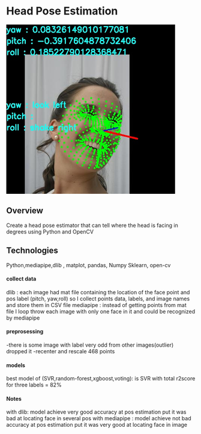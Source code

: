 # Head Pose Estimation
![](https://github.com/AhmedAbdellaa/Head_Pos_Estimation/blob/master/result/2177168298_1.jpg?raw=true)
## Overview
Create a head pose estimator that can tell where the head is facing in degrees using Python and OpenCV 

## Technologies
Python,mediapipe,dlib , matplot, pandas, Numpy
Sklearn, open-cv



#### collect data
dlib : each image had mat file containing the location of the face point and pos label (pitch, yaw,roll)
so I collect points data, labels, and image names and store them in CSV file
mediapipe : instead of getting points from mat file I loop throw each image with only one face in it and could be recognized by mediapipe
#### preprosessing
-there is some image with label very odd from other images(outlier) dropped it 
-recenter and rescale 468 points
#### models
best model of (SVR,random-forest,xgboost,voting): is SVR with total r2score for three labels  = 82%

#### Notes
with dlib: model achieve very good accuracy at pos estimation put it was bad at locating face in several pos
with mediapipe : model achieve not bad accuracy at pos estimation put it was very good at locating face in image
